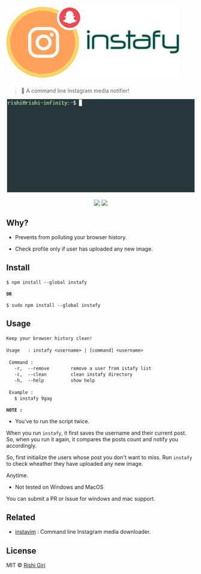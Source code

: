 # ![instafy](media/instafy.png)

> :telescope: A command line Instagram media notifier!

<p align="center">
	<img width="500" src="https://raw.githubusercontent.com/CodeDotJS/instafy/master/media/ezgif.com-c89e83e4ef.gif">
	<br>
	<br>
	<img src="https://img.shields.io/badge/code_style-XO-5ed9c7.svg">
	<a href="https://travis-ci.org/CodeDotJS/instafy">
	<img src="https://travis-ci.org/CodeDotJS/instafy.svg?branch=master">
	</a>
</p>

## Why?

- Prevents from polluting your browser history.

- Check profile only if user has uploaded any new image.


## Install

```
$ npm install --global instafy
```
__`OR`__
```
$ sudo npm install --global instafy
```

## Usage

```
Keep your browser history clean!

Usage   : instafy <username> | [command] <username>

 Command :
   -r,  --remove        remove a user from istafy list
   -c,  --clean         clean instafy directory
   -h,  --help          show help

 Example :
   $ instafy 9gag
```


__`NOTE :`__

- You've to run the script twice.

When you run `instafy`, it first saves the username and their current post.
So, when you run it again, it compares the posts count and notify you
accordingly.

So, first initialize the users whose post you don't want to miss.
Run `instafy` to check wheather they have uploaded any new image.

Anytime.


- Not tested on Windows and MacOS

You can submit a PR or Issue for windows and mac support.

## Related

- [instavim](https://github.com/CodeDotJS/instavim) : Command line Instagram media downloader.

## License

MIT © [Rishi Giri](https://rishigiri.com)
